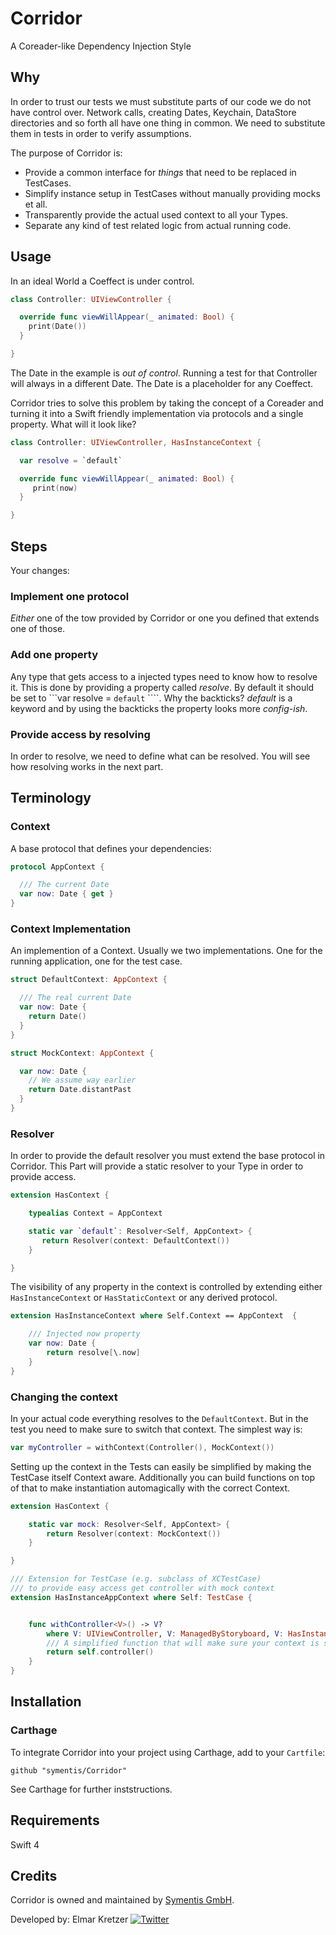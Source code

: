 # Corridor

A Coreader-like Dependency Injection Style

## Why

In order to trust our tests we must substitute parts of our code we do not have control over.
Network calls, creating Dates, Keychain, DataStore directories and so forth all have one thing
in common. We need to substitute them in tests in order to verify assumptions.

The purpose of Corridor is:
 - Provide a common interface for _things_ that need to be replaced in TestCases.
 - Simplify instance setup in TestCases without manually providing mocks et all.
 - Transparently provide the actual used context to all your Types.
 - Separate any kind of test related logic from actual running code.


## Usage

In an ideal World a Coeffect is under control.
```swift
class Controller: UIViewController {

  override func viewWillAppear(_ animated: Bool) {
    print(Date())
  }

}
```
The Date in the example is _out of control_.
Running a test for that Controller will always in a different Date.
The Date is a placeholder for any Coeffect.

Corridor tries to solve this problem by taking the concept of a Coreader and
turning it into a Swift friendly implementation via protocols and a single property.
What will it look like?

```swift
class Controller: UIViewController, HasInstanceContext {

  var resolve = `default`

  override func viewWillAppear(_ animated: Bool) {
     print(now)
  }

}
```

## Steps

Your changes:

### Implement one protocol
_Either_ one of the tow provided by Corridor or one you defined that extends one of those.

###  Add one property
Any type that gets access to a injected types need to know how to resolve it.
This is done by providing a property called _resolve_.
By default it should be set to ```var resolve = `default` ````.
Why the backticks?
_default_ is a keyword and by using the backticks the property looks
more _config-ish_.

### Provide access by resolving
In order to resolve, we need to define what can be resolved.
You will see how resolving works in the next part.

## Terminology

### Context
A base protocol that defines your dependencies:

```swift
protocol AppContext {

  /// The current Date
  var now: Date { get }
}
```

### Context Implementation
An implemention of a Context.
Usually we two implementations.
One for the running application, one for the test case.

```swift
struct DefaultContext: AppContext {

  /// The real current Date
  var now: Date {
    return Date()
  }
}

struct MockContext: AppContext {

  var now: Date {
    // We assume way earlier
    return Date.distantPast
  }
}
```

### Resolver
In order to provide the default resolver you must extend the base protocol in
Corridor. This Part will provide a static resolver to your Type in order to provide access.

```swift
extension HasContext {

    typealias Context = AppContext

    static var `default`: Resolver<Self, AppContext> {
       return Resolver(context: DefaultContext())
    }

}
```

The visibility of any property in the context is controlled by extending
either `HasInstanceContext` or `HasStaticContext` or any derived protocol.

```swift
extension HasInstanceContext where Self.Context == AppContext  {

    /// Injected now property
    var now: Date {
        return resolve[\.now]
    }
}
```

### Changing the context
In your actual code everything resolves to the `DefaultContext`.
But in the test you need to make sure to switch that context.
The simplest way is:

```swift
var myController = withContext(Controller(), MockContext())
```

Setting up the context in the Tests can easily be simplified by making
the TestCase itself Context aware. Additionally you can build
functions on top of that to make instantiation automagically with the
correct Context.

```swift
extension HasContext {

    static var mock: Resolver<Self, AppContext> {
        return Resolver(context: MockContext())
    }

}

/// Extension for TestCase (e.g. subclass of XCTestCase)
/// to provide easy access get controller with mock context
extension HasInstanceAppContext where Self: TestCase {


    func withController<V>() -> V?
        where V: UIViewController, V: ManagedByStoryboard, V: HasInstanceAppContext {
        /// A simplified function that will make sure your context is set.
        return self.controller()
    }
}
```

## Installation

### Carthage

To integrate Corridor into your project using Carthage, add to your `Cartfile`:

```ogdl
github "symentis/Corridor"
```

See Carthage for further inststructions.

## Requirements
Swift 4

## Credits
Corridor is owned and maintained by [Symentis GmbH](http://symentis.com).

Developed by: Elmar Kretzer
[![Twitter](https://img.shields.io/badge/twitter-@elmkretzer-blue.svg?style=flat)](http://twitter.com/elmkretzer)



